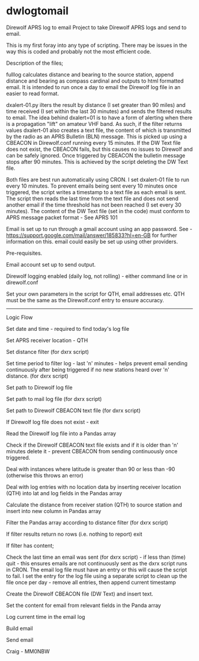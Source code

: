 # dwlogtomail
Direwolf APRS log to email
Project to take Direwolf APRS logs and send to email.

This is my first foray into any type of scripting.  There may be issues in the way this is coded and probably not the most efficient code.

Description of the files;

fulllog calculates distance and bearing to the source station, append distance and bearing as compass cardinal and outputs to html formatted email.  It is intended to run once a day to email the Direwolf log file in an easier to read format.

dxalert-01.py ilters the result by distance (I set greater than 90 miles) and time received (I set within the last 30 minutes) and sends the filtered results to email.  The idea behind dxalert=01 is to have a form of alerting when there is a propagation "lift" on amateur VHF band.  As such, if the filter returns values dxalert-01 also creates a text file, the content of which is transmitted by the radio as an APRS Bulletin (BLN) message.  This is picked up using a CBEACON in Direwolf.conf running every 15 minutes.  If the DW Text file does not exist, the CBEACON fails, but this causes no issues to Direwolf and can be safely ignored.  Once triggered by CBEACON the bulletin message stops after 90 minutes.  This is achieved by the script deleting the DW Text file.

Both files are best run automatically using CRON.  I set dxalert-01 file to run every 10 minutes.  To prevent emails being sent every 10 minutes once triggered, the script writes a timestamp to a text file as each email is sent.  The script then reads the last time from the text file and does not send another email if the time threshold has not been reached (I set every 30 minutes).  The content of the DW Text file (set in the code) must conform to APRS message packet format - See APRS 101

Email is set up to run through a gmail account using an app password.  See - https://support.google.com/mail/answer/185833?hl=en-GB for further information on this.
email could easily be set up using other providers.


Pre-requisites.

Email account set up to send output.

Direwolf logging enabled (daily log, not rolling) - either command line or in direwolf.conf

Set your own parameters in the script for QTH, email addresses etc.  QTH must be the same as the Direwolf.conf entry to ensure accuracy.

------
Logic Flow

Set date and time - required to find today's log file

Set APRS receiver location - QTH

Set distance filter (for dxrx script)

Set time period to filter log - last 'n' minutes - helps prevent email sending continuously after being triggered if no new stations heard over 'n' distance.
(for dxrx script)

Set path to Direwolf log file

Set path to mail log file (for dxrx script)

Set path to Direwolf CBEACON text file (for dxrx script)

If Direwolf log file does not exist - exit

Read the Direwolf log file into a Pandas array

Check if the Direwolf CBEACON text file exists and if it is older than 'n' minutes delete it - prevent CBEACON from sending continuously once triggered.

Deal with instances where latitude is greater than 90 or less than -90 (otherwise this throws an error)

Deal with log entries with no location data by inserting receiver location (QTH) into lat and log fields in the Pandas array

Calculate the distance from receiver station (QTH) to source station and insert into new column in Pandas array

Filter the Pandas array according to distance filter (for dxrx script)

If filter results return no rows (i.e. nothing to report) exit

If filter has content;

Check the last time an email was sent (for dxrx script) - if less than (time) quit - this ensures emails are not continuously sent as the dxrx script runs in CRON.
The email log file must have an entry or this will cause the script to fail.  I set the entry for the log file using a separate script to clean up the file once
per day - remove all entries, then append current timestamp

Create the Direwolf CBEACON file (DW Text) and insert text.

Set the content for email from relevant fields in the Panda array

Log current time in the email log

Build email

Send email



Craig - MM0NBW
